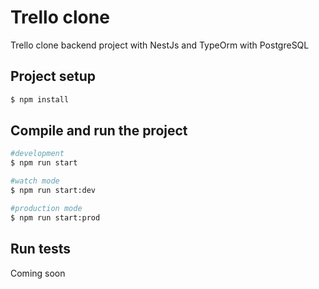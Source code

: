 # Trello clone

Trello clone backend project with NestJs and TypeOrm with PostgreSQL

## Project setup

```bash
$ npm install
```

## Compile and run the project

```bash
#development
$ npm run start

#watch mode
$ npm run start:dev

#production mode
$ npm run start:prod
```

## Run tests

Coming soon


